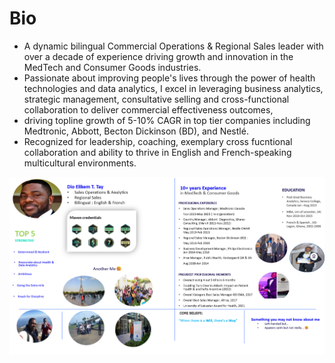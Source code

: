 # Bio
- A dynamic bilingual Commercial Operations & Regional Sales leader with over a decade of experience driving growth and innovation in the MedTech and Consumer Goods industries.
- Passionate about improving people's lives through the power of health technologies and data analytics, I excel in leveraging business analytics, strategic management, consultative selling and cross-functional collaboration to deliver commercial effectiveness outcomes,
- driving topline growth of 5-10% CAGR in top tier companies including Medtronic, Abbott, Becton Dickinson (BD), and Nestlé.
- Recognized for leadership, coaching, exemplary cross fucntional collaboration and ability to thrive in English and French-speaking multicultural environments.

![](Dio_Elikem_Bio.png)
